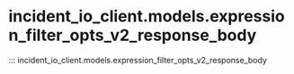# incident_io_client.models.expression_filter_opts_v2_response_body

::: incident_io_client.models.expression_filter_opts_v2_response_body
